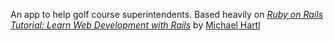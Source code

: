 An app to help golf course superintendents.  Based heavily on [*Ruby on Rails Tutorial: Learn Web Development with Rails*](http://railstutorial.org/)
by [Michael Hartl](http://michaelhartl.com/)

